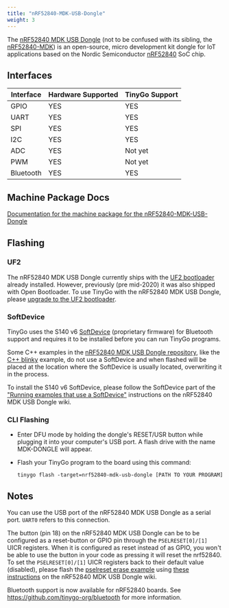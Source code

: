 ```yaml
---
title: "nRF52840-MDK-USB-Dongle"
weight: 3
---
```


The [nRF52840 MDK USB Dongle](https://wiki.makerdiary.com/nrf52840-mdk-usb-dongle/) (not to be confused with its sibling, the [nRF52840-MDK](https://wiki.makerdiary.com/nrf52840-mdk/)) is an open-source, micro development kit dongle for IoT applications based on the Nordic Semiconductor [nRF52840](https://www.nordicsemi.com/eng/Products/nRF52840) SoC chip.

## Interfaces

| Interface | Hardware Supported | TinyGo Support |
| --------- | ------------- | ----- |
| GPIO      | YES | YES |
| UART      | YES | YES |
| SPI      | YES | YES |
| I2C      | YES | YES |
| ADC      | YES | Not yet |
| PWM      | YES | Not yet |
| Bluetooth      | YES | YES |

## Machine Package Docs

[Documentation for the machine package for the nRF52840-MDK-USB-Dongle](../machine/nrf52840-mdk-usb-dongle)

## Flashing

### UF2

The nRF52840 MDK USB Dongle currently ships with the [UF2 bootloader](https://github.com/Microsoft/uf2) already installed. However, previously (pre mid-2020) it was also shipped with Open Bootloader. To use TinyGo with the nRF52840 MDK USB Dongle, please [upgrade to the UF2 bootloader](https://wiki.makerdiary.com/nrf52840-mdk-usb-dongle/programming/#upgrade-to-uf2-bootloader-from-open-bootloader).

### SoftDevice

TinyGo uses the S140 v6 [SoftDevice](https://infocenter.nordicsemi.com/topic/ug_gsg_ses/UG/gsg/softdevices.html) (proprietary firmware) for Bluetooth support and requires it to be installed before you can run TinyGo programs.

Some C++ examples in the [nRF52840 MDK USB Dongle repository](https://github.com/makerdiary/nrf52840-mdk-usb-dongle), like the [C++ blinky](https://github.com/makerdiary/nrf52840-mdk-usb-dongle/tree/master/examples/nrf5-sdk/blinky) example, do not use a SoftDevice and when flashed will be placed at the location where the SoftDevice is usually located, overwriting it in the process.

To install the S140 v6 SoftDevice, please follow the SoftDevice part of the ["Running examples that use a SoftDevice"](https://wiki.makerdiary.com/nrf52840-mdk-usb-dongle/nrf5-sdk/#running-examples-that-use-a-softdevice) instructions on the nRF52840 MDK USB Dongle wiki.

### CLI Flashing

- Enter DFU mode by holding the dongle's RESET/USR button while plugging it into your computer's USB port. A flash drive with the name MDK-DONGLE will appear.
- Flash your TinyGo program to the board using this command:

    ```shell
    tinygo flash -target=nrf52840-mdk-usb-dongle [PATH TO YOUR PROGRAM]
    ```

## Notes

You can use the USB port of the nRF52840 MDK USB Dongle as a serial port. `UART0` refers to this connection.

The button (pin 18) on the nRF52840 MDK USB Dongle can be to be configured as a reset-button or GPIO pin through the `PSELRESET[0]/[1]` UICR registers. When it is configured as reset instead of as GPIO, you won't be able to use the button in your code as pressing it will reset the nrf52840. To set the `PSELRESET[0]/[1]` UICR registers back to their default value (disabled), please flash the [pselreset erase example](https://github.com/makerdiary/nrf52840-mdk-usb-dongle/tree/master/examples/nrf5-sdk/pselreset_erase) using [these instructions](https://wiki.makerdiary.com/nrf52840-mdk-usb-dongle/programming/#dfu-via-uf2-bootloader) on the nRF52840 MDK USB Dongle wiki.

Bluetooth support is now available for nRF52840 boards. See https://github.com/tinygo-org/bluetooth for more information.
